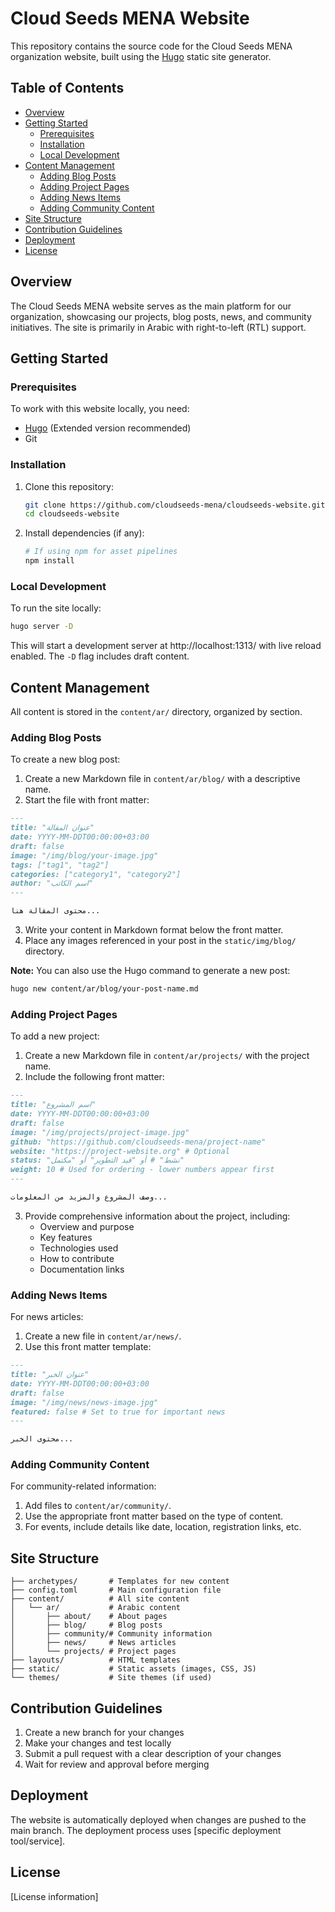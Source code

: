 # Cloud Seeds MENA Website

This repository contains the source code for the Cloud Seeds MENA organization website, built using the [Hugo](https://gohugo.io/) static site generator.

## Table of Contents

- [Overview](#overview)
- [Getting Started](#getting-started)
  - [Prerequisites](#prerequisites)
  - [Installation](#installation)
  - [Local Development](#local-development)
- [Content Management](#content-management)
  - [Adding Blog Posts](#adding-blog-posts)
  - [Adding Project Pages](#adding-project-pages)
  - [Adding News Items](#adding-news-items)
  - [Adding Community Content](#adding-community-content)
- [Site Structure](#site-structure)
- [Contribution Guidelines](#contribution-guidelines)
- [Deployment](#deployment)
- [License](#license)

## Overview

The Cloud Seeds MENA website serves as the main platform for our organization, showcasing our projects, blog posts, news, and community initiatives. The site is primarily in Arabic with right-to-left (RTL) support.

## Getting Started

### Prerequisites

To work with this website locally, you need:

- [Hugo](https://gohugo.io/getting-started/installing/) (Extended version recommended)
- Git

### Installation

1. Clone this repository:
   ```bash
   git clone https://github.com/cloudseeds-mena/cloudseeds-website.git
   cd cloudseeds-website
   ```

2. Install dependencies (if any):
   ```bash
   # If using npm for asset pipelines
   npm install
   ```

### Local Development

To run the site locally:

```bash
hugo server -D
```

This will start a development server at http://localhost:1313/ with live reload enabled. The `-D` flag includes draft content.

## Content Management

All content is stored in the `content/ar/` directory, organized by section.

### Adding Blog Posts

To create a new blog post:

1. Create a new Markdown file in `content/ar/blog/` with a descriptive name.
2. Start the file with front matter:

```markdown
---
title: "عنوان المقالة"
date: YYYY-MM-DDT00:00:00+03:00
draft: false
image: "/img/blog/your-image.jpg"
tags: ["tag1", "tag2"]
categories: ["category1", "category2"]
author: "اسم الكاتب"
---

محتوى المقالة هنا...
```

3. Write your content in Markdown format below the front matter.
4. Place any images referenced in your post in the `static/img/blog/` directory.

**Note:** You can also use the Hugo command to generate a new post:

```bash
hugo new content/ar/blog/your-post-name.md
```

### Adding Project Pages

To add a new project:

1. Create a new Markdown file in `content/ar/projects/` with the project name.
2. Include the following front matter:

```markdown
---
title: "اسم المشروع"
date: YYYY-MM-DDT00:00:00+03:00
draft: false
image: "/img/projects/project-image.jpg"
github: "https://github.com/cloudseeds-mena/project-name"
website: "https://project-website.org" # Optional
status: "نشط" # أو "قيد التطوير" أو "مكتمل"
weight: 10 # Used for ordering - lower numbers appear first
---

وصف المشروع والمزيد من المعلومات...
```

3. Provide comprehensive information about the project, including:
   - Overview and purpose
   - Key features
   - Technologies used
   - How to contribute
   - Documentation links

### Adding News Items

For news articles:

1. Create a new file in `content/ar/news/`.
2. Use this front matter template:

```markdown
---
title: "عنوان الخبر"
date: YYYY-MM-DDT00:00:00+03:00
draft: false
image: "/img/news/news-image.jpg"
featured: false # Set to true for important news
---

محتوى الخبر...
```

### Adding Community Content

For community-related information:

1. Add files to `content/ar/community/`.
2. Use the appropriate front matter based on the type of content.
3. For events, include details like date, location, registration links, etc.

## Site Structure

```
├── archetypes/       # Templates for new content
├── config.toml       # Main configuration file
├── content/          # All site content
│   └── ar/           # Arabic content
│       ├── about/    # About pages
│       ├── blog/     # Blog posts
│       ├── community/# Community information
│       ├── news/     # News articles
│       └── projects/ # Project pages
├── layouts/          # HTML templates
├── static/           # Static assets (images, CSS, JS)
└── themes/           # Site themes (if used)
```

## Contribution Guidelines

1. Create a new branch for your changes
2. Make your changes and test locally
3. Submit a pull request with a clear description of your changes
4. Wait for review and approval before merging

## Deployment

The website is automatically deployed when changes are pushed to the main branch. The deployment process uses [specific deployment tool/service].

## License

[License information]
